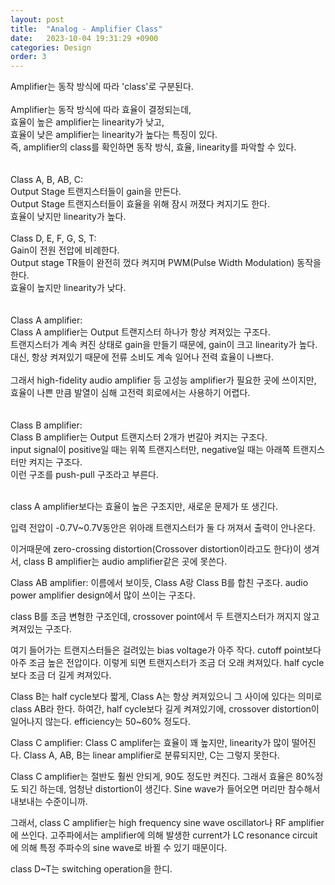 ```yaml
---
layout: post
title:  "Analog - Amplifier Class"
date:   2023-10-04 19:31:29 +0900
categories: Design
order: 3
---
```


Amplifier는 동작 방식에 따라 'class'로 구분된다.<br>
<br>
Amplifier는 동작 방식에 따라 효율이 결정되는데,<br>
효율이 높은 amplifier는 linearity가 낮고,<br>
효율이 낮은 amplifier는 linearity가 높다는 특징이 있다.<br>
즉, amplifier의 class를 확인하면 동작 방식, 효율, linearity를 파악할 수 있다.<br>
<br>
<br>
Class A, B, AB, C:<br>
Output Stage 트랜지스터들이 gain을 만든다.<br>
Output Stage 트랜지스터들이 효율을 위해 잠시 꺼졌다 켜지기도 한다.<br>
효율이 낮지만 linearity가 높다.<br>
<br>
Class D, E, F, G, S, T:<br>
Gain이 전원 전압에 비례한다.<br>
Output stage TR들이 완전히 껐다 켜지며 PWM(Pulse Width Modulation) 동작을 한다.<br>
효율이 높지만 linearity가 낮다.<br>
<br>
<br>
Class A amplifier:<br>
Class A amplifier는 Output 트랜지스터 하나가 항상 켜져있는 구조다.<br>
트랜지스터가 계속 켜진 상태로 gain을 만들기 때문에, gain이 크고 linearity가 높다.<br>
대신, 항상 켜져있기 때문에 전류 소비도 계속 일어나 전력 효율이 나쁘다.<br>
<br>
그래서 high-fidelity audio amplifier 등 고성능 amplifier가 필요한 곳에 쓰이지만,<br>
효율이 나쁜 만큼 발열이 심해 고전력 회로에서는 사용하기 어렵다.<br>
<br>
<br>
Class B amplifier:<br>
Class B amplifier는 Output 트랜지스터 2개가 번갈아 켜지는 구조다.<br>
input signal이 positive일 때는 위쪽 트랜지스터만, negative일 때는 아래쪽 트랜지스터만 켜지는 구조다.<br>
이런 구조를 push-pull 구조라고 부른다.<br>
<br>


class A amplifier보다는 효율이 높은 구조지만, 새로운 문제가 또 생긴다.


입력 전압이 -0.7V~0.7V동안은 위아래 트랜지스터가 둘 다 꺼져서 출력이 안나온다.

이거때문에 zero-crossing distortion(Crossover distortion이라고도 한다)이 생겨서,
class B amplifier는 audio amplifier같은 곳에 못쓴다.





Class AB amplifier:
이름에서 보이듯, Class A랑 Class B를 합친 구조다.
audio power amplifier design에서 많이 쓰이는 구조다.

class B를 조금 변형한 구조인데, crossover point에서 두 트랜지스터가 꺼지지 않고 켜져있는 구조다.

여기 들어가는 트랜지스터들은 걸려있는 bias voltage가 아주 작다. cutoff point보다 아주 조금 높은 전압이다.
이렇게 되면 트랜지스터가 조금 더 오래 켜져있다. half cycle보다 조금 더 길게 켜져있다.

Class B는 half cycle보다 짧게, Class A는 항상 켜져있으니 그 사이에 있다는 의미로 class AB라 한다.
하여간, half cycle보다 길게 켜져있기에, crossover distortion이 일어나지 않는다.
efficiency는 50~60% 정도다.

Class C amplifier:
Class C amplifer는 효율이 꽤 높지만, linearity가 많이 떨어진다.
Class A, AB, B는 linear amplifier로 분류되지만, C는 그렇지 못한다.

Class C amplifier는 절반도 훨씬 안되게, 90도 정도만 켜진다.
그래서 효율은 80%정도 되긴 하는데, 엄청난 distortion이 생긴다.
Sine wave가 들어오면 머리만 참수해서 내보내는 수준이니까.

그래서, class C amplifier는 high frequency sine wave oscillator나 RF amplifier에 쓰인다.
고주파에서는 amplifier에 의해 발생한 current가 LC resonance circuit에 의해 특정 주파수의 sine wave로 바뀔 수 있기 때문이다.

class D~T는 switching operation을 한디.